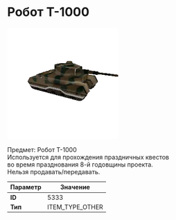 # Робот T-1000

![Item Image](../img/5333.webp?raw=true)

Предмет: Робот T-1000<br>Используется для прохождения праздничных квестов<br>во время празднования 8-й годовщины проекта.<br>Нельзя продавать/передавать.


| Параметр | Значение |
|----------|----------|
| **ID** | 5333 |
| **Тип** | ITEM_TYPE_OTHER |


